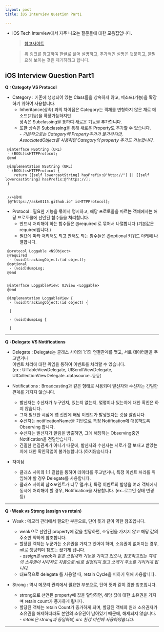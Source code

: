 ```yaml
---
layout: post
title: iOS Interview Question Part1

---
```



* iOS Tech Interview에서 자주 나오는 질문들에 대한 모음집입니다.   
  
  > [참고사이트](https://chetan-aggarwal.medium.com/ios-interview-questions-part-1-differentiate-99e8f574a3f1)   
  
  > 위 링크를 참고하여 한글로 풀어 설명하고, 추가적인 설명은 덧붙히고, 불필요해 보이는 것은 제거하려고 합니다.   
  

## iOS Interview Question Part1   

**Q : Categoty VS Protocol**
- Category : 기존에 생성되어 있는 Class들을 상속하지 않고, 메소드(기능)을 확장하기 위하여 사용합니다.   
  - Inheritance(상속) 과의 차이점은 Category는 객체를 변형하지 않은 채로 메소드(기능)을 확장가능하지만   
    상속은 Subclassing을 통하여 새로운 기능을 추가합니다.   
  - 또한 상속은 Subclassing을 통해 새로운 Property도 추가할 수 있습니다.   
     _- 기본적으로는 Category에 Property추가가 불가하지만, AssociatedObject를 사용하면 Category의 property 추가도 가능합니다._

 
~~~objc
 @interface NSString (URL)
 - (BOOL)isHTTPProtocol;
 @end
 
 @implementation NSString (URL)
 - (BOOL)isHTTPProtocol {
    return [[self lowercastString] hasPrefix:@"http://"] || [[self lowercastString] hasPrefix:@"https://];
 }
 
 
 //사용예
 [@"https://aske0115.github.io" isHTTPProtocol];

~~~     

- Protocol : 필요한 기능을 묶어서 명시하고, 해당 프로토콜을 따르는 객체에서는 해당 프로토콜에 선언된 함수들을 처리합니다.
  + 반드시 처리해야 하는 함수들은 @required 로 묶어서 나열합니다 (기본값은 required입니다.)
  + 필요에 따라 처리해도 되고 안해도 되는 함수들은 @optional 키워드 아래에 나열합니다.
   
~~~objc
 @protocol Loggable <NSObject>
 @required
  - (void)trackingObject:(id object);
 @optional
  - (void)dumpLog;
 @end
 
 
 @interface LoggableView: UIView <Loggable>
 @end
 
 @implementation LoggableView {
  - (void)trackingObject:(id object) {
  
  }
  
  - (void)dumpLog {
  
  }
~~~   

---
**Q : Delegate VS Notifications**
- Delegate : Delegate는 클래스 사이의 1:1의 연결관계를 맺고, 서로 데이터들을 주고받거나     
             이벤트 처리에 대한 위임을 통하여 이벤트를 처리할 수 있습니다.   
             (ex : UITableViewDelegate, UIScrollViewDelegate, UICollectionViewDelegate..datasource..등등)   
  
- Notifications : Broadcasting과 같은 형태로 사용되며 발신자와 수신자는 긴밀한 관계를 가지지 않습니다.   
  +  발신자는 수신자가 누구인지, 있는지 없는지, 몇명이나 있는지에 대한 확인은 하지 않습니다.
  +  그저 필요한 시점에 앱 전반에 해당 이벤트가 발생했다는 것을 알립니다.
  +  수신자는 notificationName을 기반으로 특정 Notification에 대응하도록 Observing 합니다.
  +  수신자는 발신자가 알림을 방출하면, 그에 해당하는 Observing중인 Notification을 전달받습니다.
  +  긴밀한 연결관계가 아니기 때문에, 발신자와 수신자는 서로가 잘 보내고 받았는지에 대한 확인작업이 불가능합니다.(하지않습니다.)

- 차이점   
  + 클래스 사이의 1:1 결합을 통하여 데이터를 주고받거나, 특정 이벤트 처리를 위임해야 할 경우 Delegate를 사용합니다.
  + 클래스 사이의 참조포인트가 너무 멀거나, 특정 이벤트의 발생을 여러 객체에서 동시에 처리해야 할 경우, Notification을 사용합니다. (ex..로그인 상태 변경 등)

---
**Q : Weak vs Strong (assign vs retain)**
- Weak : 메모리 관리에서 필요한 부분으로, 단어 뜻과 같이 약한 참조입니다.   
  - weak으로 선언된 property에 값을 할당하면, 소유권을 가지지 않고 해당 값의 주소만 약하게 참조합니다.
  - 할당된 객체는 누군가는 소유권을 가지고 있어야 하며, 소유권이 없어지는 경우, nil로 셋팅되며 참조는 끊기게 됩니다.   
     _- assign은 weak과 같은 쓰임새와 기능을 가지고 있으나, 참조하고있는 객체의 소유권이 사라져도 자동으로 nil로 설정되지 않고 쓰레기 주소를 가리키게 됩니다._
  - 대표적으로 delegate 를 사용할 때, retain Cycle을 피하기 위해 사용합니다.   

- Strong : 역시 메모리 관리에서 필요한 부분으로, 단어 뜻과 같이 강한 참조입니다.   
  - strong으로 선언된 property에 값을 할당하면, 해당 값에 대한 소유권을 가지며 retain count가 증가하게 됩니다.
  - 할당된 객체는 retain Count가 증가하게 되며, 할당된 객체의 원래 소유권자가 소유권을 해제하더라도 본인의 소유권이 남아있기 때문에, 해제되지 않습니다.   
    _- retain은 strong과 동일하며, arc 환경 이전에 사용하였습니다._   
    
    
---
